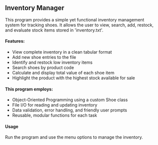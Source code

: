 ## Inventory Manager

This program provides a simple yet functional inventory management system for tracking shoes. 
It allows the user to view, search, add, restock, and evaluate stock items stored in 'inventory.txt'.

#### Features:
- View complete inventory in a clean tabular format
- Add new shoe entries to the file
- Identify and restock low inventory items
- Search shoes by product code
- Calculate and display total value of each shoe item
- Highlight the product with the highest stock available for sale

#### This program employs:
- Object-Oriented Programming using a custom Shoe class
- File I/O for reading and updating inventory
- Data validation, error handling, and friendly user prompts
- Reusable, modular functions for each task

#### Usage
Run the program and use the menu options to manage the inventory.
